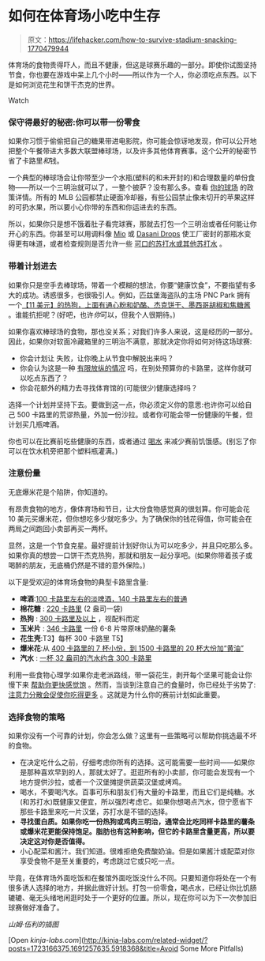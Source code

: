 # 如何在体育场小吃中生存

> 原文：<https://lifehacker.com/how-to-survive-stadium-snacking-1770479944>

体育场的食物贵得吓人，而且不健康，但这是球赛乐趣的一部分。即使你试图坚持节食，你也要在游戏中呆上几个小时——所以作为一个人，你必须吃点东西。以下是如何浏览花生和饼干杰克的世界。

Watch

### 保守得最好的秘密:你可以带一份零食

如果你习惯于偷偷把自己的糖果带进电影院，你可能会惊讶地发现，你可以公开地把整个午餐带进大多数大联盟棒球场，以及许多其他体育赛事。这个公开的秘密节省了卡路里*和*钱。

一个典型的棒球场会让你带至少一个水瓶(塑料的和未开封的)和合理数量的单份食物——所以一个三明治就可以了，一整个披萨？没有那么多。查看 [你的球场](http://www.sportmapworld.com/map/baseball/north-america/mlb/) 的政策详情。所有的 MLB 公园都禁止硬面冷却器，有些公园禁止像未切开的苹果这样的可扔水果，所以要小心你带的东西和你运进去的东西。

所以，如果你只是想不饿着肚子看完球赛，那就去打包一个三明治或者任何能让你开心的东西。你甚至可以用调料像 [Mio](http://www.makeitmio.com/) 或 [Dasani Drops](http://www.dasani.com/dasani-drops/) 使工厂密封的那瓶水变得更有味道，或者检查规则是否允许一些 [可口的苏打水或其他苏打水](https://lifehacker.com/three-myths-about-sparkling-water-debunked-1759280798) 。

### 带着计划进去

如果你只是空手去棒球场，带着一个模糊的想法，你要“健康饮食”，不要指望有多大的成功。诱惑很多，也很吸引人。例如，匹兹堡海盗队的主场 PNC Park 拥有一个[【11 美元】的热狗，上面有通心粉和奶酪、杰克饼干、墨西哥胡椒和焦糖酱](http://www.stltoday.com/sports/columns/benjamin-hochman/hochman-cards-rival-sells-unrivaled-hot-dog/article_147c1c74-178e-59da-94ac-f4fc03e5959d.html) 。谁能抗拒呢？(好吧，也许*你*可以，但我个人很期待。)

如果你喜欢棒球场的食物，那也没关系；对我们许多人来说，这是经历的一部分。因此，如果你对软面冷藏箱里的三明治不满意，那就决定你将如何对待这场球赛:

*   你会计划让 失败，让你晚上从节食中解脱出来吗？
*   你会认为这是一种 [有限放纵的情况](http://vitals.lifehacker.com/how-to-enjoy-the-holidays-without-messing-up-your-weigh-1742218524) 吗，在别处预算你的卡路里，这样你就可以吃点东西了？
*   你会花额外的精力去寻找体育馆的(可能很少)健康选择吗？

选择一个计划并坚持下去。要做到这一点，你必须定义你的意思:也许你可以给自己 500 卡路里的荒谬热量，外加一份沙拉。或者你可能会带一份健康的午餐，但计划买几瓶啤酒。

你也可以在比赛前吃些健康的东西，或者通过 [喝水](http://lifehacker.com/drink-water-before-a-meal-to-reduce-hunger-seriously-5690919) 来减少赛前饥饿感。(别忘了你可以在饮水机旁把那个塑料瓶灌满。)

### 注意份量

无底爆米花是个陷阱，你知道的。

有昂贵食物的地方，像体育场和节日，让大份食物感觉真的很划算。你可能会花 10 美元买爆米花，但你想吃多少就吃多少。为了确保你的钱花得值，你可能会在两局之间跑回小卖部再买一两杯。

显然，这是一个节食克星。最好提前计划好你认为可以吃多少，并且只吃那么多。如果你真的想尝一口饼干杰克热狗，那就和朋友一起分享吧。(如果你带着孩子或喝醉的朋友，无底桶仍然是不错的意外保险。)

以下是受欢迎的体育场食物的典型卡路里含量:

*   **啤酒**:[100 卡路里左右的淡啤酒，140 卡路里左右的普通](http://getdrunknotfat.com/)
*   **棉花糖** : [220 卡路里](http://www.calorieking.com/foods/calories-in-candy-cotton-candy_f-ZmlkPTcwMDMw.html) (2 盎司一袋)
*   **热狗** : [300 卡路里及以上](http://www.caloriescount.com/takemeouttotheballgame.aspx) ，视配料而定
*   **玉米片** : [346 卡路里](https://www.caloriecount.com/calories-nachos-i21078) 一份 6-8 片带原味奶酪的薯条
*   **花生壳**:T3】每杯 300 卡路里 T5】
*   **爆米花**:从 [400 卡路里的 7 杯小份，到 1500 卡路里的 20 杯大份加“黄油”](http://www.caloriescount.com/survivethemovietheatre.aspx?AspxAutoDetectCookieSupport=1)
*   **汽水** : [一杯 32 盎司的汽水约含 300 卡路里](http://www.myfitnesspal.com/food/calories/mcdonalds-coke-946ml-32-oz-303937706)

利用一些食物心理学:如果你走老派路线，带一袋花生，剥开每个坚果可能会让你慢下来 [帮助你更快感觉饱](http://www.health.harvard.edu/blog/why-eating-slowly-may-help-you-feel-full-faster-20101019605) 。然而，当谈到注意自己的食量时，你已经处于劣势了: [注意力分散会促使你吃得更多](http://www.health.harvard.edu/blog/distracted-eating-may-add-to-weight-gain-201303296037) 。这就是为什么你的赛前计划如此重要。

### 选择食物的策略

如果你没有一个可靠的计划，你会怎么做？这里有一些策略可以帮助你挑选最不坏的食物。

*   在决定吃什么之前，仔细考虑你所有的选择。这可能需要一些时间——如果你是那种喜欢早到的人，那就太好了。逛逛所有的小卖部，你可能会发现有一个地方提供沙拉，或者一个汉堡摊提供蔬菜汉堡或烤鸡。
*   喝水，不要喝汽水。百事可乐和朋友们有大量的卡路里，而且它们是纯糖。水(和苏打水)既健康又便宜，所以强烈考虑它。如果你想喝点汽水，但宁愿省下那些卡路里来吃一片汉堡，苏打水是不错的选择。
*   **寻找蛋白质。如果你吃一份热狗或鸡肉三明治，通常会比吃同样卡路里的薯条或爆米花更能保持饱足。脂肪也有这种影响，但它的卡路里含量更高，所以要决定这对你是否值得。**
*   小心配菜和酱汁。我们知道。很难拒绝免费酸奶油。但是如果酱汁或配菜对你享受食物不是至关重要的，考虑跳过它或只吃一点。

毕竟，在体育场外面吃饭和在餐馆外面吃饭没什么不同。只要知道你将处在一个有很多诱人选择的地方，并据此做好计划。打包一份零食，喝点水，已经让你比饥肠辘辘、毫无头绪地闲逛时处于一个更好的位置。所以，现在你可以为下一次参加旧球赛做好准备了。

*山姆·伍利的插图*

[Open *kinja-labs.com*](http://kinja-labs.com/related-widget/?posts=1723166375,1691257635,5918368&title=Avoid Some More Pitfalls)